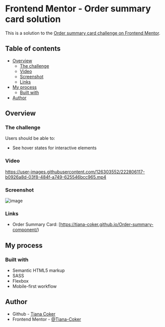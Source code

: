# Frontend Mentor - Order summary card solution

This is a solution to the [Order summary card challenge on Frontend Mentor](https://www.frontendmentor.io/challenges/order-summary-component-QlPmajDUj).  

## Table of contents

- [Overview](#overview)
  - [The challenge](#the-challenge)
  - [Video](#video)
  - [Screenshot](#screenshot)
  - [Links](#links)
- [My process](#my-process)
  - [Built with](#built-with)
- [Author](#author)




## Overview

### The challenge

Users should be able to:

- See hover states for interactive elements
### Video


https://user-images.githubusercontent.com/126303552/222806117-b0926a8d-03f8-484f-a749-625546bcc965.mp4





### Screenshot

![image](https://user-images.githubusercontent.com/126303552/222805637-3f4ef119-62af-4105-bd32-1d92067b6fa8.png)



### Links

- Order Summary Card: [https://tiana-coker.github.io/Order-summary-component/)


## My process

### Built with

- Semantic HTML5 markup
- SASS
- Flexbox
- Mobile-first workflow

## Author

- Github - [Tiana Coker](https://github.com/Tiana-Coker)
- Frontend Mentor - [@Tiana-Coker](https://www.frontendmentor.io/profile/Tiana-Coker)




